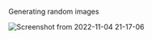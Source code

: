 Generating random images

 
 ![Screenshot from 2022-11-04 21-17-06](https://user-images.githubusercontent.com/101880897/200092691-04e95eaa-ea89-4948-870a-d4bc54e38f9b.png)
